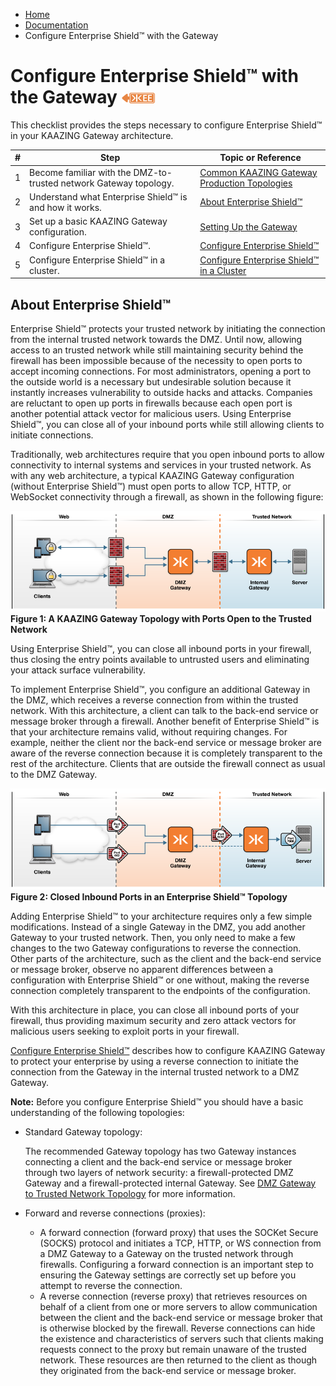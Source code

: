 -   [Home](../../index.md)
-   [Documentation](../index.md)
-   Configure Enterprise Shield&trade; with the Gateway

Configure Enterprise Shield&trade; with the Gateway ![This feature is available in KAAZING Gateway - Enterprise Edition](../images/enterprise-feature.png)
==========================================================================================

This checklist provides the steps necessary to configure Enterprise Shield&trade; in your KAAZING Gateway architecture.

| \#  | Step                                                              | Topic or Reference                                                                                        |
|-----|-------------------------------------------------------------------|-----------------------------------------------------------------------------------------------------------|
| 1   | Become familiar with the DMZ-to-trusted network Gateway topology. | [Common KAAZING Gateway Production Topologies](../admin-reference/c_topologies.md) |
| 2   | Understand what Enterprise Shield&trade; is and how it works.         | [About Enterprise Shield&trade;](#about-enterprise-shield)                                                                     |
| 3   | Set up a basic KAAZING Gateway configuration.                | [Setting Up the Gateway](../about/setup-guide.md)                                                                                      |
| 4   | Configure Enterprise Shield&trade;.                                   | [Configure Enterprise Shield&trade;](p_enterprise_shield_config.md)                                                        |
| 5   | Configure Enterprise Shield&trade; in a cluster.                      | [Configure Enterprise Shield&trade; in a Cluster](p_enterprise_shield_cluster.md)                                          |

About Enterprise Shield&trade;
-----------------------------------------------

Enterprise Shield&trade; protects your trusted network by initiating the connection from the internal trusted network towards the DMZ. Until now, allowing access to an trusted network while still maintaining security behind the firewall has been impossible because of the necessity to open ports to accept incoming connections. For most administrators, opening a port to the outside world is a necessary but undesirable solution because it instantly increases vulnerability to outside hacks and attacks. Companies are reluctant to open up ports in firewalls because each open port is another potential attack vector for malicious users. Using Enterprise Shield&trade;, you can close all of your inbound ports while still allowing clients to initiate connections.

Traditionally, web architectures require that you open inbound ports to allow connectivity to internal systems and services in your trusted network. As with any web architecture, a typical KAAZING Gateway configuration (without Enterprise Shield&trade;) must open ports to allow TCP, HTTP, or WebSocket connectivity through a firewall, as shown in the following figure:

![Gateway Topology with Ports Open to the Trusted Network](../images/f-dmz-trusted-top.png)
**Figure 1: A KAAZING Gateway Topology with Ports Open to the Trusted Network**

Using Enterprise Shield&trade;, you can close all inbound ports in your firewall, thus closing the entry points available to untrusted users and eliminating your attack surface vulnerability.

To implement Enterprise Shield&trade;, you configure an additional Gateway in the DMZ, which receives a reverse connection from within the trusted network. With this architecture, a client can talk to the back-end service or message broker through a firewall. Another benefit of Enterprise Shield&trade; is that your architecture remains valid, without requiring changes. For example, neither the client nor the back-end service or message broker are aware of the reverse connection because it is completely transparent to the rest of the architecture. Clients that are outside the firewall connect as usual to the DMZ Gateway.

![Simple Topology Showing a Reverse Connection](../images/f-dmz-trustednetwork-860-02.png)
**Figure 2: Closed Inbound Ports in an Enterprise Shield&trade; Topology**

Adding Enterprise Shield&trade; to your architecture requires only a few simple modifications. Instead of a single Gateway in the DMZ, you add another Gateway to your trusted network. Then, you only need to make a few changes to the two Gateway configurations to reverse the connection. Other parts of the architecture, such as the client and the back-end service or message broker, observe no apparent differences between a configuration with Enterprise Shield&trade; or one without, making the reverse connection completely transparent to the endpoints of the configuration.

With this architecture in place, you can close all inbound ports of your firewall, thus providing maximum security and zero attack vectors for malicious users seeking to exploit ports in your firewall.

[Configure Enterprise Shield&trade;](p_enterprise_shield_config.md) describes how to configure KAAZING Gateway to protect your enterprise by using a reverse connection to initiate the connection from the Gateway in the internal trusted network to a DMZ Gateway.

**Note:** Before you configure Enterprise Shield&trade; you should have a basic understanding of the following topologies:
-   Standard Gateway topology:

    The recommended Gateway topology has two Gateway instances connecting a client and the back-end service or message broker through two layers of network security: a firewall-protected DMZ Gateway and a firewall-protected internal Gateway. See [DMZ Gateway to Trusted Network Topology](../admin-reference/c_topologies.md#dmz-to-trusted-network-topology) for more information.

-   Forward and reverse connections (proxies):
    -   A forward connection (forward proxy) that uses the SOCKet Secure (SOCKS) protocol and initiates a TCP, HTTP, or WS connection from a DMZ Gateway to a Gateway on the trusted network through firewalls. Configuring a forward connection is an important step to ensuring the Gateway settings are correctly set up before you attempt to reverse the connection.
    -   A reverse connection (reverse proxy) that retrieves resources on behalf of a client from one or more servers to allow communication between the client and the back-end service or message broker that is otherwise blocked by the firewall. Reverse connections can hide the existence and characteristics of servers such that clients making requests connect to the proxy but remain unaware of the trusted network. These resources are then returned to the client as though they originated from the back-end service or message broker.
